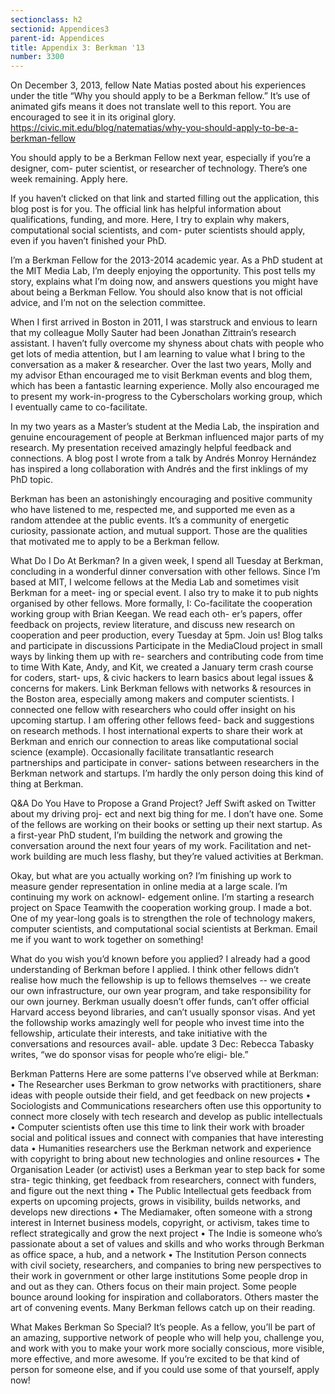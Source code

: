 ```yaml
---
sectionclass: h2
sectionid: Appendices3
parent-id: Appendices
title: Appendix 3: Berkman '13
number: 3300
---
```


On December 3, 2013, fellow Nate Matias posted about his experiences under the title “Why you should apply to be a Berkman fellow.” It’s use of animated gifs means it does not translate well to this report. You are encouraged to see it in its original glory. https://civic.mit.edu/blog/natematias/why-you-should-apply-to-be-a-berkman-fellow

You should apply to be a Berkman Fellow next year, especially if you’re a designer, com- puter scientist, or researcher of technology. There’s one week remaining. Apply here.

If you haven’t clicked on that link and started filling out the application, this blog post is for you. The official link has helpful information about qualifications, funding, and more. Here, I try to explain why makers, computational social scientists, and com- puter scientists should apply, even if you haven’t finished your PhD.

I’m a Berkman Fellow for the 2013-2014 academic year. As a PhD student at the MIT Media Lab, I’m deeply enjoying the opportunity. This post tells my story, explains what I’m doing now, and answers questions you might have about being a Berkman Fellow. You should also know that is not official advice, and I’m not on the selection committee.

When I first arrived in Boston in 2011, I was starstruck and envious to learn that my colleague Molly Sauter had been Jonathan Zittrain’s research assistant. I haven’t fully overcome my shyness about chats with people who get lots of media attention, but I am learning to value what I bring to the conversation as a maker & researcher. Over the last two years, Molly and my advisor Ethan encouraged me to visit Berkman events and blog them, which has been a fantastic learning experience. Molly also encouraged me to present my work-in-progress to the Cyberscholars working group, which I eventually came to co-facilitate.

In my two years as a Master’s student at the Media Lab, the inspiration and genuine encouragement of people at Berkman influenced major parts of my research. My presentation received amazingly helpful feedback and connections. A blog post I wrote from a talk by Andrés Monroy Hernández has inspired a long collaboration with Andrés and the first inklings of my PhD topic.

Berkman has been an astonishingly encouraging and positive community who have listened to me, respected me, and supported me even as a random attendee at the public events. It’s a community of energetic curiosity, passionate action, and mutual support. Those are the qualities that motivated me to apply to be a Berkman fellow.

What Do I Do At Berkman?
In a given week, I spend all Tuesday at Berkman, concluding in a wonderful dinner conversation with other fellows. Since I’m based at MIT, I welcome fellows at the Media Lab and sometimes visit Berkman for a meet- ing or special event. I also try to make it to pub nights organised by other fellows. More formally, I:
Co-facilitate the cooperation working group with Brian Keegan. We read each oth- er’s papers, offer feedback on projects, review literature, and discuss new research on cooperation and peer production, every Tuesday at 5pm. Join us! Blog talks and participate in discussions
Participate in the MediaCloud project in small ways by linking them up with re- searchers and contributing code from time to time With Kate, Andy, and Kit, we created a January term crash course for coders, start- ups, & civic hackers to learn basics about legal issues & concerns for makers.
Link Berkman fellows with networks & resources in the Boston area, especially among makers and computer scientists. I connected one fellow with researchers who could offer insight on his upcoming startup. I am offering other fellows feed- back and suggestions on research methods. I host international experts to share their work at Berkman and enrich our connection to areas like computational social science (example).
Occasionally facilitate transatlantic research partnerships and participate in conver- sations between researchers in the Berkman network and startups. I’m hardly the only person doing this kind of thing at Berkman.

Q&A
Do You Have to Propose a Grand Project?
Jeff Swift asked on Twitter about my driving proj- ect and next big thing for me. I don’t have one. Some of the fellows are working on their books or setting up their next startup. As a first-year PhD student, I’m building the network and  growing the conversation around the next four years of my work. Facilitation and net- work building are much less flashy, but they’re valued activities at Berkman.

Okay, but what are you actually working on? I’m finishing up work to measure gender representation in online media at a large scale. I’m continuing my work on acknowl- edgement online. I’m starting a research project on Space Teamwith the cooperation working group. I made a bot. One of my year-long goals is to strengthen the role of technology makers, computer scientists, and computational social scientists at Berkman. Email me if you want to work together on something!

What do you wish you’d known before you applied? I already had a good understanding of Berkman before I applied. I think other fellows didn’t realise how much the fellowship is up to fellows themselves -- we create our own infrastructure, our own year program, and take responsibility for our own journey. Berkman usually doesn’t offer funds, can’t offer official Harvard access beyond libraries, and can’t usually sponsor visas. And yet the followship works amazingly well for people who invest time into the fellowship, articulate their interests, and take initiative with the conversations and resources avail- able.
update 3 Dec: Rebecca Tabasky writes, “we do sponsor visas for people who’re eligi- ble.”

Berkman Patterns
Here are some patterns I’ve observed while at Berkman:
• The Researcher uses Berkman to grow networks with practitioners, share ideas with people outside their field, and get feedback on new projects • Sociologists and Communications researchers often use this opportunity to connect more closely with tech research and develop as public intellectuals
• Computer scientists often use this time to link their work with broader social and political issues and connect with companies that have interesting data • Humanities researchers use the Berkman network and experience with copyright to bring about new technologies and online resources • The Organisation Leader (or activist) uses a Berkman year to step back for some stra- tegic thinking, get feedback from researchers, connect with funders, and figure out the next thing • The Public Intellectual gets feedback from experts on upcoming projects, grows in visibility, builds networks, and develops new directions • The Mediamaker, often someone with a strong interest in Internet business models, copyright, or activism, takes time to reflect strategically and grow the next project • The Indie is someone who’s passionate about a set of values and skills and who works through Berkman as office space, a hub, and a network • The Institution Person connects with civil society, researchers, and companies to bring new perspectives to their work in government or other large institutions
Some people drop in and out as they can. Others focus on their main project. Some people bounce around looking for inspiration and collaborators. Others master the art of convening events. Many Berkman fellows catch up on their reading.

What Makes Berkman So Special?
It’s people. As a fellow, you’ll be part of an amazing, supportive network of people who will help you, challenge you, and work with you to make your work more socially conscious, more visible, more effective, and more awesome. If you’re excited to
be that kind of person for someone else, and if you could use some of that yourself, apply now!
